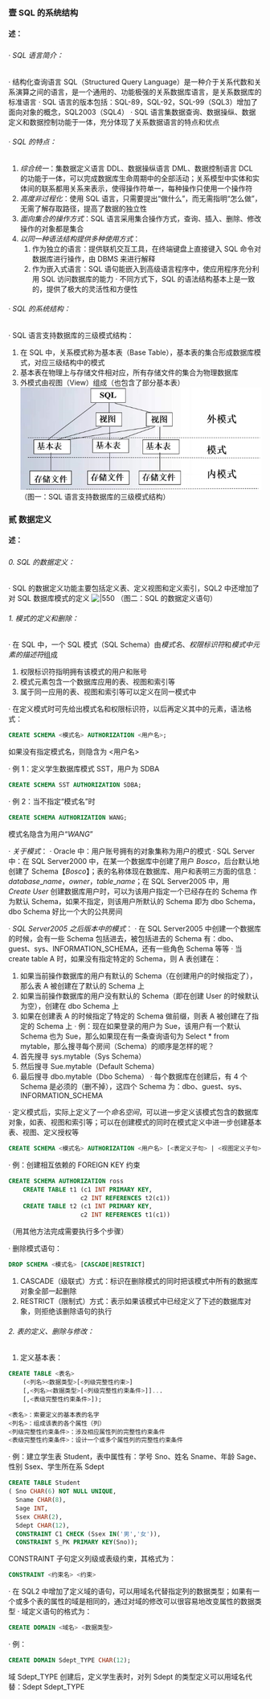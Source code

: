 ### 壹  SQL 的系统结构

#### 述：
#####
#####

###### · SQL 语言简介：
· 结构化查询语言 SQL（Structured Query Language）是一种介于关系代数和关系演算之间的语言，是一个通用的、功能极强的关系数据库语言，是关系数据库的标准语言
· SQL 语言的版本包括：SQL-89，SQL-92，SQL-99（SQL3）增加了面向对象的概念，SQL2003（SQL4）
· SQL 语言集数据查询、数据操纵、数据定义和数据控制功能于一体，充分体现了关系数据语言的特点和优点

###### · SQL 的特点：
1. *综合统一*：集数据定义语言 DDL、数据操纵语言 DML、数据控制语言 DCL 的功能于一体，可以完成数据库生命周期中的全部活动；关系模型中实体和实体间的联系都用关系来表示，使得操作符单一，每种操作只使用一个操作符
2. *高度非过程化*：使用 SQL 语言，只需要提出“做什么”，而无需指明“怎么做”，无需了解存取路径，提高了数据的独立性
3. *面向集合的操作方式*：SQL 语言采用集合操作方式，查询、插入、删除、修改操作的对象都是集合
4. *以同一种语法结构提供多种使用方式*：
	1. 作为独立的语言：提供联机交互工具，在终端键盘上直接键入 SQL 命令对数据库进行操作，由 DBMS 来进行解释
	2. 作为嵌入式语言：SQL 语句能嵌入到高级语言程序中，使应用程序充分利用 SQL 访问数据库的能力
	· 不同方式下，SQL 的语法结构基本上是一致的，提供了极大的灵活性和方便性

###### · SQL 的系统结构：
· SQL 语言支持数据库的三级模式结构：
1. 在 SQL 中，关系模式称为基本表（Base Table），基本表的集合形成数据库模式，对应三级结构中的模式
2. 基本表在物理上与存储文件相对应，所有存储文件的集合为物理数据库
3. 外模式由视图（View）组成（也包含了部分基本表）
![|450](数据库原理与设计图/数据库原理与设计图4-1.png)
                        （图一：SQL 语言支持数据库的三级模式结构）


### 贰  数据定义

#### 述：
#####
#####

###### 0. SQL 的数据定义：
· SQL 的数据定义功能主要包括定义表、定义视图和定义索引，SQL2 中还增加了对 SQL 数据库模式的定义
![|550](../../Pasted%20image%2020240612192138.png)
                            （图二：SQL 的数据定义语句）

###### 1. 模式的定义和删除：
· 在 SQL 中，一个 SQL 模式（SQL Schema）由*模式名*、*权限标识符*和*模式中元素的描述符*组成
1. 权限标识符指明拥有该模式的用户和账号
2. 模式元素包含一个数据库应用的表、视图和索引等
3. 属于同一应用的表、视图和索引等可以定义在同一模式中

· 在定义模式时可先给出模式名和权限标识符，以后再定义其中的元素，语法格式：
```SQL
CREATE SCHEMA <模式名> AUTHORIZATION <用户名>;
```
如果没有指定模式名，则隐含为 <用户名>

· 例 1：定义学生数据库模式 SST，用户为 SDBA
```SQL
CREATE SCHEMA SST AUTHORIZATION SDBA;
```
· 例 2：当不指定“模式名”时
```SQL
CREATE SCHEMA AUTHORIZATION WANG;
```
模式名隐含为用户“$WANG$”

· *关于模式*：
· Oracle 中：用户账号拥有的对象集称为用户的模式
· SQL Server 中：在 SQL Server2000 中，在某一个数据库中创建了用户 $Bosco$，后台默认地创建了 Schema【$Bosco$】；表的名称体现在数据库、用户和表明三方面的信息：$database\_name$，$owner$，$table\_name$；在 SQL Server2005 中，用 $Create\ User$ 创建数据库用户时，可以为该用户指定一个已经存在的 Schema 作为默认 Schema，如果不指定，则该用户所默认的 Schema 即为 dbo Schema，dbo Schema 好比一个大的公共房间

· *SQL Server2005 之后版本中的模式*：
· 在 SQL Server2005 中创建一个数据库的时候，会有一些 Schema 包括进去，被包括进去的 Schema 有：dbo、guest、sys、INFORMATION_SCHEMA，还有一些角色 Schema 等等
· 当 create table A 时，如果没有指定特定的 Schema，则 A 表创建在：
1. 如果当前操作数据库的用户有默认的 Schema（在创建用户的时候指定了），那么表 A 被创建在了默认的 Schema 上
2. 如果当前操作数据库的用户没有默认的 Schema（即在创建 User 的时候默认为空），创建在 dbo Schema 上
3. 如果在创建表 A 的时候指定了特定的 Schema 做前缀，则表 A 被创建在了指定的 Schema 上
· 例：现在如果登录的用户为 Sue，该用户有一个默认 Schema 也为 Sue，那么如果现在有一条查询语句为 Select * from mytable，那么搜寻每个房间（Schema）的顺序是怎样的呢？
1. 首先搜寻 sys.mytable（Sys Schema）
2. 然后搜寻 Sue.mytable（Default Schema）
3. 最后搜寻 dbo.mytable（Dbo Schema）
· 每个数据库在创建后，有 4 个 Schema 是必须的（删不掉），这四个 Schema 为：dbo、guest、sys、INFORMATION_SCHEMA

· 定义模式后，实际上定义了一个*命名空间*，可以进一步定义该模式包含的数据库对象，如表、视图和索引等；可以在创建模式的同时在模式定义中进一步创建基本表、视图、定义授权等
```SQL
CREATE SCHEMA <模式名> AUTHORIZATION <用户名> [<表定义子句> | <视图定义子句> | <授权定义子句>]
```

· 例：创建相互依赖的 FOREIGN KEY 约束
```SQL
CREATE SCHEMA AUTHORIZATION ross
	CREATE TABLE t1 (c1 INT PRIMARY KEY,
					c2 INT REFERENCES t2(c1))
	CREATE TABLE t2 (c1 INT PRIMARY KEY,
					c2 INT REFERENCES t1(c1))
```
（用其他方法完成需要执行多个步骤）

· 删除模式语句：
```SQL
DROP SCHEMA <模式名> [CASCADE|RESTRICT]
```
1. CASCADE（级联式）方式：标识在删除模式的同时把该模式中所有的数据库对象全部一起删除
2. RESTRICT（限制式）方式：表示如果该模式中已经定义了下述的数据库对象，则拒绝该删除语句的执行

###### 2. 表的定义、删除与修改：
1. 定义基本表：
```SQL
CREATE TABLE <表名>
	(<列名><数据类型>[<列级完整性约束>]
	[,<列名><数据类型>[<列级完整性约束条件>]]...
	[,<表级完整性约束条件>]);
```

```SQL
<表名>：索要定义的基本表的名字
<列名>：组成该表的各个属性（列）
<列级完整性约束条件>：涉及相应属性列的完整性约束条件
<表级完整性约束条件>：设计一个或多个属性列的完整性约束条件
```

· 例：建立学生表 Student，表中属性有：学号 Sno、姓名 Sname、年龄 Sage、性别 Ssex、学生所在系 Sdept
```SQL
CREATE TABLE Student
( Sno CHAR(6) NOT NULL UNIQUE,
  Sname CHAR(8),
  Sage INT,
  Ssex CHAR(2),
  Sdept CHAR(12),
  CONSTRAINT C1 CHECK (Ssex IN('男','女')),
  CONSTRAINT S_PK PRIMARY KEY(Sno));
```
CONSTRAINT 子句定义列级或表级约束，其格式为：
```SQL
CONSTRAINT <约束名> <约束>
```

· 在 SQL2 中增加了定义域的语句，可以用域名代替指定列的数据类型；如果有一个或多个表的属性的域是相同的，通过对域的修改可以很容易地改变属性的数据类型
· 域定义语句的格式为：
```SQL
CREATE DOMAIN <域名> <数据类型>
```
· 例：
```SQL
CREATE DOMAIN Sdept_TYPE CHAR(12);
```
域 Sdept_TYPE 创建后，定义学生表时，对列 Sdept 的类型定义可以用域名代替：Sdept Sdept_TYPE